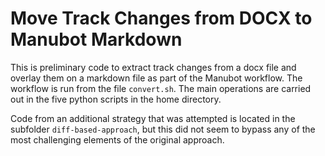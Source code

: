 # Move Track Changes from DOCX to Manubot Markdown

This is preliminary code to extract track changes from a docx file and overlay them on a markdown file as part of the Manubot workflow.
The workflow is run from the file `convert.sh`.
The main operations are carried out in the five python scripts in the home directory.

Code from an additional strategy that was attempted is located in the subfolder `diff-based-approach`, but this did not seem to bypass any of the most challenging elements of the original approach.
